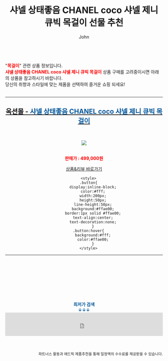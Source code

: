 ﻿---
layout: post
title:  "샤넬 상태좋음 CHANEL coco 샤넬 제니 큐빅 목걸이 선물 추천"
author: John
categories: [ 목걸이 ]
tags: [ 목걸이, 목걸이 선풍기, 목걸이 브랜드, 목걸이형 선풍기, 목걸이 영어로, 목걸이 길이, 목걸이 추천, 목걸이 영어, 목걸이 선물, 목걸이 선물 의미 ]
image: https://shopping-phinf.pstatic.net/main_2388464/23884641998.1.jpg 
description: "샤넬 상태좋음 CHANEL coco 샤넬 제니 큐빅 목걸이 선물 추천 관련 상품으로 가장 고객 선호도가 높은 제품입니다."
toc: true
toc_sticky: true
---

<br>
"<b><font color='#ff0000'>목걸이</font></b>" 관련 상품 정보입니다.
<br>
<b><font color='#ff0000'>샤넬 상태좋음 CHANEL coco 샤넬 제니 큐빅 목걸이</font></b> 상품 구매를 고려중이시면 아래의 상품을 참고하시기 바랍니다.
<br>
당신의 취향과 스타일에 맞는 제품을 선택하여 즐거운 쇼핑 되세요!
<br><br>
<hr>
<p>
    
<center><h2><a href="https://nico.kr/xs3Idj" target="_blank"><b>옥션몰 - <font color='#01579B'>샤넬 상태좋음 CHANEL coco 샤넬 제니 큐빅 목걸이</font></b></a></h2><br>

<a href="https://nico.kr/xs3Idj" target="_blank"><img src="https://shopping-phinf.pstatic.net/main_2388464/23884641998.1.jpg"></a><br><br>

<b><font color='#ff0000'>판매가 : 499,000원 </font></b><br>

<a href="https://nico.kr/xs3Idj" target="_blank" class="button">상품&리뷰 바로가기</a><p>

        <style>
        .button{
            display:inline-block;
            color:#fff;
            width:200px;
            height:50px;
            line-height:50px;
            background:#ffae00;
            border:1px solid #ffae00;
            text-align:center;
            text-decoration:none;
            }
        .button:hover{
            background:#fff;
            color:#ffae00;
            }
        </style>

<hr>

<br><br><br><br><br><br><br>
<center><b><font color='#01579B' size='medium'>최저가 검색<br>
↓↓↓</font></b></center>
<center><iframe src="https://coupa.ng/b1Tbjx" width="100%" height="75" frameborder="0" scrolling="no" referrerpolicy="unsafe-url"></iframe></center>
<br><br>
<p>
<small>
    <div align="right">파트너스 활동과 애드픽 제품추천을 통해 일정액의 수수료를 제공받을 수 있습니다.</div>
</small>
</p>
